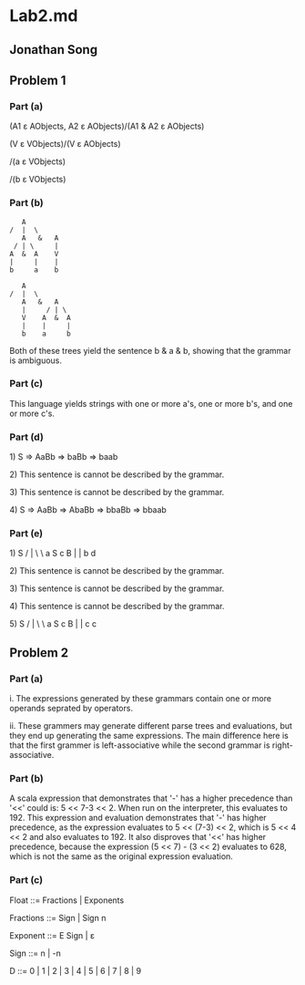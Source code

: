 # Lab2.md

## Jonathan Song

## Problem 1

### Part (a)

(A1 ε AObjects,  A2 ε AObjects)/(A1 & A2 ε AObjects)

(V ε VObjects)/(V ε AObjects)

/(a ε VObjects)

/(b ε VObjects)

	
### Part (b)

	   A				
	/  |  \
       A   &   A
     / | \     |
    A  &  A    V   	
    |	  |    |
    b     a    b

	   A
	/  |  \
       A   &   A
       |     / | \
       V    A  &  A
       |    |     |
       b    a     b
	
<p>
Both of these trees yield the sentence b & a & b, showing that the 
grammar is ambiguous. 
</p>
	
### Part (c) 

<p>
This language yields strings with one or more a's, one or more b's, and
one or more c's. 
</p>	

### Part (d)

<p>

<p> 1) S => AaBb => baBb => baab 


<p> 2) This sentence is cannot be described by the grammar. 


<p> 3) This sentence is cannot be described by the grammar. 


<p> 4) S => AaBb => AbaBb => bbaBb => bbaab 

</p>

### Part (e)

<p>

<p> 1) 		S
	     /	| \ \
             a  S c  B
                |    |
                b    d


<p> 2) This sentence is cannot be described by the grammar.

<p> 3) This sentence is cannot be described by the grammar.

<p> 4) This sentence is cannot be described by the grammar.

<p> 5)		            S
			  / | \ \
			 a  S  c B
			    |    |
			    c    c

</p>
	
## Problem 2

### Part (a)

<p>

i. The expressions generated by these grammars contain one or more
operands seprated by operators.

ii. These grammers may generate different parse trees and evaluations,
but they end up generating the same expressions. The main difference 
here is that the first grammer is left-associative while the second
grammar is right-associative.

</p>


### Part (b)

<p>

A scala expression that demonstrates that '-' has a higher precedence
than '<<' could is: 5 << 7-3 << 2. When run on the interpreter, this 
evaluates to 192. This expression and evaluation demonstrates that 
'-' has higher precedence, as the expression evaluates to 
5 << (7-3) << 2, which is 5 << 4 << 2 and also evaluates to 192. It also
disproves that '<<' has higher precedence, because the expression
(5 << 7) - (3 << 2) evaluates to 628, which is not the same as the 
original expression evaluation. 

</p>


### Part (c)

<p>

<p> Float ::= Fractions | Exponents

<p> Fractions ::= Sign | Sign n 

<p> Exponent ::= E Sign | ε

<p> Sign ::= n | -n

<p> D ::= 0 | 1 | 2 | 3 | 4 | 5 | 6 | 7 | 8 | 9 

</p>
